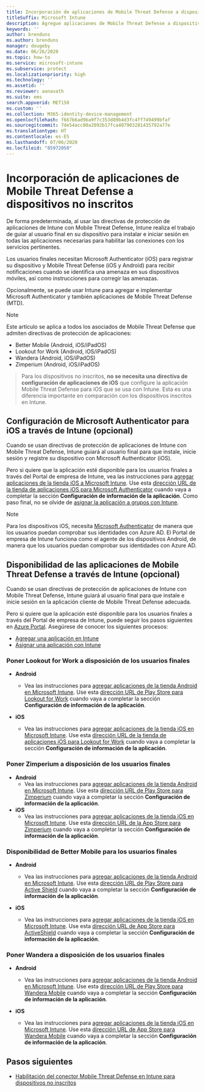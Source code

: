 ```yaml
---
title: Incorporación de aplicaciones de Mobile Threat Defense a dispositivos no inscritos
titleSuffix: Microsoft Intune
description: Agregue aplicaciones de Mobile Threat Defense a dispositivos no inscritos por usuarios del dispositivo.
keywords: ''
author: brenduns
ms.author: brenduns
manager: dougeby
ms.date: 06/26/2020
ms.topic: how-to
ms.service: microsoft-intune
ms.subservice: protect
ms.localizationpriority: high
ms.technology: ''
ms.assetid: ''
ms.reviewer: aanavath
ms.suite: ems
search.appverid: MET150
ms.custom: ''
ms.collection: M365-identity-device-management
ms.openlocfilehash: f667b6ad9ba9f7c353d89b4d3fc4ff749499bfaf
ms.sourcegitcommit: 7de54acc80a2092b17fca407903281435792a77e
ms.translationtype: HT
ms.contentlocale: es-ES
ms.lasthandoff: 07/06/2020
ms.locfileid: "85972050"
---
```

# <a name="add-mobile-threat-defense-apps-to-unenrolled-devices"></a>Incorporación de aplicaciones de Mobile Threat Defense a dispositivos no inscritos

De forma predeterminada, al usar las directivas de protección de aplicaciones de Intune con Mobile Threat Defense, Intune realiza el trabajo de guiar al usuario final en su dispositivo para instalar e iniciar sesión en todas las aplicaciones necesarias para habilitar las conexiones con los servicios pertinentes.

Los usuarios finales necesitan Microsoft Authenticator (iOS) para registrar su dispositivo y Mobile Threat Defense (iOS y Android) para recibir notificaciones cuando se identifica una amenaza en sus dispositivos móviles, así como instrucciones para corregir las amenazas.

Opcionalmente, se puede usar Intune para agregar e implementar Microsoft Authenticator y también aplicaciones de Mobile Threat Defense (MTD).

> [!NOTE]
> Este artículo se aplica a todos los asociados de Mobile Threat Defense que admiten directivas de protección de aplicaciones:
>
> - Better Mobile (Android, iOS/iPadOS)
> - Lookout for Work (Android, iOS/iPadOS)
> - Wandera (Android, iOS/iPadOS)
> - Zimperium (Android, iOS/iPadOS)

> Para los dispositivos no inscritos, **no se necesita una directiva de configuración de aplicaciones de iOS** que configure la aplicación Mobile Threat Defense para iOS que se usa con Intune. Esta es una diferencia importante en comparación con los dispositivos inscritos en Intune.

## <a name="configure-microsoft-authenticator-for-ios-via-intune-optional"></a>Configuración de Microsoft Authenticator para iOS a través de Intune (opcional)

Cuando se usan directivas de protección de aplicaciones de Intune con Mobile Threat Defense, Intune guiará al usuario final para que instale, inicie sesión y registre su dispositivo con Microsoft Authenticator (iOS).

Pero si quiere que la aplicación esté disponible para los usuarios finales a través del Portal de empresa de Intune, vea las instrucciones para [agregar aplicaciones de la tienda iOS a Microsoft Intune](../apps/store-apps-ios.md). Use esta [dirección URL de la tienda de aplicaciones iOS para Microsoft Authenticator](https://itunes.apple.com/us/app/microsoft-authenticator/id983156458?mt=8) cuando vaya a completar la sección **Configuración de información de la aplicación**. Como paso final, no se olvide de [asignar la aplicación a grupos con Intune](../apps/apps-deploy.md).

> [!NOTE]
> Para los dispositivos iOS, necesita [Microsoft Authenticator](https://docs.microsoft.com/azure/multi-factor-authentication/end-user/microsoft-authenticator-app-how-to) de manera que los usuarios puedan comprobar sus identidades con Azure AD. El Portal de empresa de Intune funciona como el agente de los dispositivos Android, de manera que los usuarios puedan comprobar sus identidades con Azure AD.

## <a name="making-mobile-threat-defense-apps-available-via-intune-optional"></a>Disponibilidad de las aplicaciones de Mobile Threat Defense a través de Intune (opcional)

Cuando se usan directivas de protección de aplicaciones de Intune con Mobile Threat Defense, Intune guiará al usuario final para que instale e inicie sesión en la aplicación cliente de Mobile Threat Defense adecuada.

Pero si quiere que la aplicación esté disponible para los usuarios finales a través del Portal de empresa de Intune, puede seguir los pasos siguientes en [Azure Portal](https://portal.azure.com/). Asegúrese de conocer los siguientes procesos:

- [Agregar una aplicación en Intune](../apps/apps-add.md)
- [Asignar una aplicación con Intune](../apps/apps-deploy.md)

### <a name="making-lookout-for-work-available-to-end-users"></a>Poner Lookout for Work a disposición de los usuarios finales

- **Android**  
  - Vea las instrucciones para [agregar aplicaciones de la tienda Android en Microsoft Intune](../apps/store-apps-android.md). Use esta [dirección URL de Play Store para Lookout for Work](https://play.google.com/store/apps/details?id=com.lookout.enterprise) cuando vaya a completar la sección **Configuración de información de la aplicación**.

- **iOS**
  - Vea las instrucciones para [agregar aplicaciones de la tienda iOS en Microsoft Intune](../apps/store-apps-ios.md). Use esta [dirección URL de la tienda de aplicaciones iOS para Lookout for Work](https://itunes.apple.com/us/app/lookout-for-work/id997193468?mt=8) cuando vaya a completar la sección **Configuración de información de la aplicación**.

<!-- ### Making Symantec Endpoint Protection Mobile available to end users
- **Android**
  - See the instructions for [adding Android store apps to Microsoft Intune](../apps/store-apps-android.md). When completing the **Configure app information** section, use this [SEP Mobile app store URL](https://play.google.com/store/apps/details?id=com.skycure.skycure). For **Minimum operating system**, select **Android 4.0 (Ice Cream Sandwich)**.

- **iOS**
  - See the instructions for [adding iOS store apps to Microsoft Intune](../apps/store-apps-ios.md). Use this [SEP Mobile - App Store URL](https://itunes.apple.com/us/app/skycure/id695620821?mt=8) when completing the **Configure app information** section.

### Making Check Point SandBlast Mobile available to end users
- **Android**  
  - See the instructions for [adding Android store apps to Microsoft Intune](../apps/store-apps-android.md). Use this [Check Point SandBlast Mobile - Play Store URL](https://play.google.com/store/apps/details?id=com.lacoon.security.fox) when completing the **Configure app information** section. 

- **iOS**
  - See the instructions for [adding iOS store apps to Microsoft Intune](../apps/store-apps-ios.md). Use this [Check Point SandBlast Mobile - App Store URL](https://apps.apple.com/us/app/sandblast-mobile-protect/id1006390797) when completing the **Configure app information** section. -->

### <a name="making-zimperium-available-to-end-users"></a>Poner Zimperium a disposición de los usuarios finales

- **Android**
  - Vea las instrucciones para [agregar aplicaciones de la tienda Android en Microsoft Intune](../apps/store-apps-android.md). Use esta [dirección URL de Play Store para Zimperium](https://play.google.com/store/apps/details?id=com.zimperium.zips&hl=en) cuando vaya a completar la sección **Configuración de información de la aplicación**.
- **iOS**
  - Vea las instrucciones para [agregar aplicaciones de la tienda iOS en Microsoft Intune](../apps/store-apps-ios.md). Use esta [dirección URL de la App Store para Zimperium](https://itunes.apple.com/us/app/zimperium-zips/id1030924459?mt=8) cuando vaya a completar la sección **Configuración de información de la aplicación**.

<!-- ### Making Pradeo available to end users
- **Android**
  - See the instructions for [adding Android store apps to Microsoft Intune](../apps/store-apps-android.md). Use this [Pradeo - Play Store URL](https://play.google.com/store/apps/details?id=net.pradeo.service&hl=en_US) when completing the **Configure app information** section.

- **iOS**
  - See the instructions for [adding iOS store apps to Microsoft Intune](../apps/store-apps-ios.md). Use this [Pradeo - App Store URL](https://itunes.apple.com/us/app/pradeo-agent/id547979360?mt=8) when completing the **Configure app information** section. -->

### <a name="making-better-mobile-available-to-end-users"></a>Disponibilidad de Better Mobile para los usuarios finales

- **Android**
  - Vea las instrucciones para [agregar aplicaciones de la tienda Android en Microsoft Intune](../apps/store-apps-android.md). Use esta [dirección URL de Play Store para Active Shield](https://play.google.com/store/apps/details?id=com.better.active.shield.enterprise) cuando vaya a completar la sección **Configuración de información de la aplicación**.

- **iOS**
  - Vea las instrucciones para [agregar aplicaciones de la tienda iOS en Microsoft Intune](../apps/store-apps-ios.md). Use esta [dirección URL de App Store para ActiveShield](https://itunes.apple.com/us/app/activeshield/id980234260?mt=8&uo=4) cuando vaya a completar la sección **Configuración de información de la aplicación**.

<!-- ### Making Sophos available to end users
- **Android**
  - See the instructions for [adding Android store apps to Microsoft Intune](../apps/store-apps-android.md). Use this [Sophos - Play Store URL](https://play.google.com/store/apps/details?id=com.sophos.smsec) when completing the **Configure app information** section.

- **iOS**
  - See the instructions for [adding iOS store apps to Microsoft Intune](../apps/store-apps-ios.md). Use this [ActiveShield - App Store URL](https://itunes.apple.com/us/app/sophos-mobile-security/id1086924662?mt=8) when completing the **Configure app information** section.  -->

### <a name="making-wandera-available-to-end-users"></a>Poner Wandera a disposición de los usuarios finales
- **Android**
  - Vea las instrucciones para [agregar aplicaciones de la tienda Android en Microsoft Intune](../apps/store-apps-android.md). Use esta [dirección URL de Play Store para Wandera Mobile](https://play.google.com/store/apps/details?id=com.wandera.android) cuando vaya a completar la sección **Configuración de información de la aplicación**.

- **iOS**
  - Vea las instrucciones para [agregar aplicaciones de la tienda iOS en Microsoft Intune](../apps/store-apps-ios.md). Use esta [dirección URL de App Store para Wandera Mobile](https://itunes.apple.com/app/wandera/id605469330) cuando vaya a completar la sección **Configuración de información de la aplicación**.

## <a name="next-steps"></a>Pasos siguientes

- [Habilitación del conector Mobile Threat Defense en Intune para dispositivos no inscritos](mtd-enable-unenrolled-devices.md)
